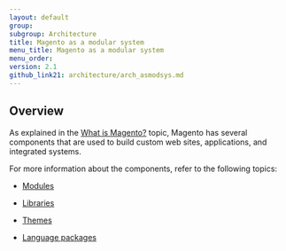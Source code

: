 ```yaml
---
layout: default
group: 
subgroup: Architecture
title: Magento as a modular system
menu_title: Magento as a modular system
menu_order: 
version: 2.1
github_link21: architecture/arch_asmodsys.md
---
```


<h2 id="m2arch-asmodsys-overview"> Overview</h2>
As explained in the <a href="{{ site.gdeurl21 }}architecture/arch_whatis.html">What is Magento?</a> topic, Magento has several components that are used to build custom web sites, applications, and integrated systems.

For more information about the components, refer to the following topics:

* <a href="{{ site.gdeurl21 }}architecture/modules/mod_intro.html">Modules</a>

* <a href="{{ site.gdeurl21 }}architecture/arch_libraries.html">Libraries</a>

* <a href="{{ site.gdeurl21 }}architecture/arch_themes.html">Themes</a>

* <a href="{{ site.gdeurl21 }}architecture/arch_translations.html">Language packages</a>

